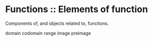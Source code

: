 # Functions :: Elements of function

Components of, and objects related to, functions.

domain
codomain
range
image
preimage

